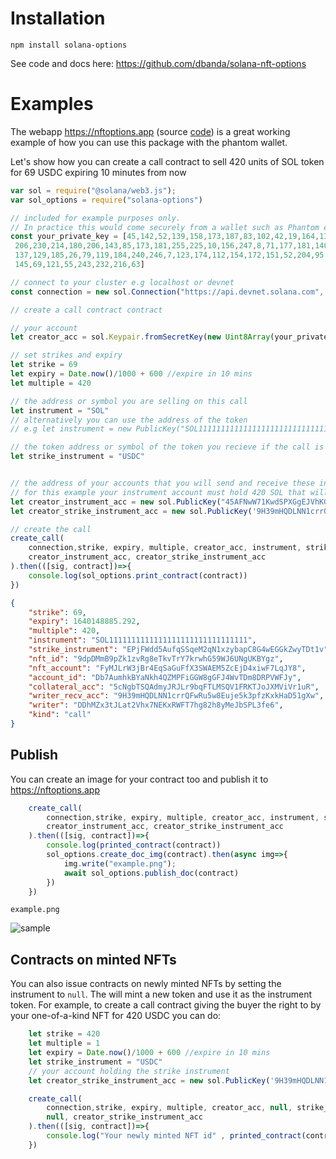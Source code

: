 # Installation

    npm install solana-options

See code and docs here: https://github.com/dbanda/solana-nft-options

# Examples
The webapp https://nftoptions.app (source [code](./web)) is a great working example of how you can use this package with the phantom wallet.

Let's show how you can create a call contract to sell 420 units of SOL token for 69 USDC expiring 10 minutes from now

```Javascript
var sol = require("@solana/web3.js");
var sol_options = require("solana-options")

// included for example purposes only.
// In practice this would come securely from a wallet such as Phantom e.t.c
const your_private_key = [45,142,52,139,158,173,187,83,102,42,19,164,139,139,205,
 206,230,214,180,206,143,85,173,181,255,225,10,156,247,8,71,177,181,140,215,
 137,129,185,26,79,119,184,240,246,7,123,174,112,154,172,151,52,204,95,75,118,
 145,69,121,55,243,232,216,63]

// connect to your cluster e.g localhost or devnet
const connection = new sol.Connection("https://api.devnet.solana.com", 'singleGossip');

```

```Javascript
// create a call contract contract

// your account
let creator_acc = sol.Keypair.fromSecretKey(new Uint8Array(your_private_key))

// set strikes and expiry
let strike = 69
let expiry = Date.now()/1000 + 600 //expire in 10 mins
let multiple = 420

// the address or symbol you are selling on this call
let instrument = "SOL"
// alternatively you can use the address of the token
// e.g let instrument = new PublicKey("SOL1111111111111111111111111111111")

// the token address or symbol of the token you recieve if the call is exercised
let strike_instrument = "USDC"


// the address of your accounts that you will send and receive these instruments. 
// for this example your instrument account must hold 420 SOL that will be used as collateral
let creator_instrument_acc = new sol.PublicKey("45AFNwW71KwdSPXGgEJVhKGMHjEDnH4ECVSd59SFJ7R3")
let creator_strike_instrument_acc = new sol.PublicKey('9H39mHQDLNN1crrQFwRu5w8Euje5k3pfzKxkHaD51gXw')

// create the call
create_call(
    connection,strike, expiry, multiple, creator_acc, instrument, strike_instrument, 
    creator_instrument_acc, creator_strike_instrument_acc
).then(([sig, contract])=>{
    console.log(sol_options.print_contract(contract))
})
```

```json
{
    "strike": 69,
    "expiry": 1640148885.292,
    "multiple": 420,
    "instrument": "SOL1111111111111111111111111111111",
    "strike_instrument": "EPjFWdd5AufqSSqeM2qN1xzybapC8G4wEGGkZwyTDt1v",
    "nft_id": "9dpDMmB9pZk1zvRg8eTkvTrY7krwhG59WJ6UNgUKBYgz",
    "nft_account": "FyMJLrW3jBr4EqSaGuFfX3SWAEM5ZcEjD4xiwF7LqJY8",
    "account_id": "Db7AumhkBYaNkh4QZMPFiGGW8gGFJ4WvTDm8DRPVWFJy",
    "collateral_acc": "5cNgbTSQAdmyJRJLr9bqFTLMSQV1FRKTJoJXMViVr1uR",
    "writer_recv_acc": "9H39mHQDLNN1crrQFwRu5w8Euje5k3pfzKxkHaD51gXw",
    "writer": "DDhMZx3tJLat2Vhx7NEKxRWFT7hg82h8yMeJbSPL3fe6",
    "kind": "call"
}
```

## Publish

You can create an image for your contract too and publish it to https://nftoptions.app

```Javascript
    create_call(
        connection,strike, expiry, multiple, creator_acc, instrument, strike_instrument, 
        creator_instrument_acc, creator_strike_instrument_acc
    ).then(([sig, contract])=>{
        console.log(printed_contract(contract))
        sol_options.create_doc_img(contract).then(async img=>{
            img.write("example.png");
            await sol_options.publish_doc(contract)
        })
    })
```

`example.png`

![sample](https://raw.githubusercontent.com/dbanda/solana-nft-options/master/docs/contract.png)


## Contracts on minted NFTs

You can also issue contracts on newly minted NFTs by setting the instrument to `null`. The will mint a new token and use it as the instrument token. For example, to create a call contract giving the buyer the right to by your one-of-a-kind NFT for 420 USDC you can do:

```javascript
    let strike = 420
    let multiple = 1
    let expiry = Date.now()/1000 + 600 //expire in 10 mins
    let strike_instrument = "USDC"
    // your account holding the strike instrument
    let creator_strike_instrument_acc = new sol.PublicKey('9H39mHQDLNN1crrQFwRu5w8Euje5k3pfzKxkHaD51gXw')

    create_call(
        connection,strike, expiry, multiple, creator_acc, null, strike_instrument, 
        null, creator_strike_instrument_acc
    ).then(([sig, contract])=>{
        console.log("Your newly minted NFT id" , printed_contract(contract)["instrument"])
    })
```